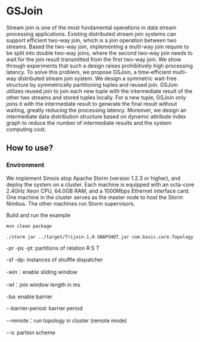 # GSJoin

Stream join is one of the most fundamental operations in data stream processing applications. Existing distributed stream join systems can support efficient two-way join, which is a join operation between two streams. Based the two-way join, implementing a multi-way join require to be split into double two-way joins, where the second two-way join needs to wait for the join result transmitted from the first two-way join. We show through experiments that such a design raises prohibitively high processing latency. To solve this problem, we propose GSJoin, a time-efficient multi-way distributed stream join system. We design a symmetric wait-free structure by symmetrically partitioning tuples and reused join. GSJoin utilizes reused join to join each new tuple with the intermediate result of the other two streams and stored tuples locally. For a new tuple, GSJoin only joins it with the intermediate result to generate the final result without waiting, greatly reducing the processing latency. Moreover, we design an intermediate data distribution structure based on dynamic attribute index graph to reduce the number of intermediate results and the system computing cost.

## How to use?

### Environment

We implement Simois atop Apache Storm (version 1.2.3 or higher), and deploy the system on a cluster. Each machine is equipped with an octa-core 2.4GHz Xeon CPU, 64.0GB RAM, and a 1000Mbps Ethernet interface card. One machine in the cluster serves as the master node to host the Storm Nimbus. The other machines run Storm supervisors.

Build and run the example

```txt
mvn clean package

./storm jar ../target/Trijoin-1.0-SNAPSHOT.jar com.basic.core.Topology -n 90 -pr 45 -ps 45 -pt 45 -sf 8 -dp 8 -win -wl 2000 --remote --s random
```

-pr -ps  -pt: partitions of relation R S T

-sf -dp: instances of shuffle dispatcher

-win：enable sliding window

-wl：join window length in ms  

-ba: enable barrier  

--barrier-period: barrier period

--remote：run topology in cluster (remote mode)

--s: partion scheme

